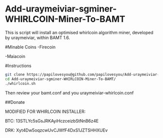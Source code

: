 Add-uraymeiviar-sgminer-WHIRLCOIN-Miner-To-BAMT 
========================

This is script will install an optimised whirlcoin algorithm miner, developed by uraymeiviar, within BAMT 1.6.

#Minable Coins
-Firecoin

-Maiacoin

#Instructions

```bash
git clone https://papilovesyou@github.com/papilovesyou/Add-uraymeiviar-sgminer-X15Mod-Miner-To-BAMT.git
cd Add-uraymeiviar-sgminer-WHIRLCOIN-Miner-To-BAMT/
./whirlcoin.sh
```

Then review your bamt.conf and you uraymeiviar-whirlcoin.conf

##Donate

MODIFIED FOR WHIRLCOIN INSTALLER:

BTC: 13STLYc5sGsJRKAyiHczceizbStNnB6z4E

DRK: Xyt4Dw5oqzcwUvCJWfF4DxS1JZTSHHXUEv
